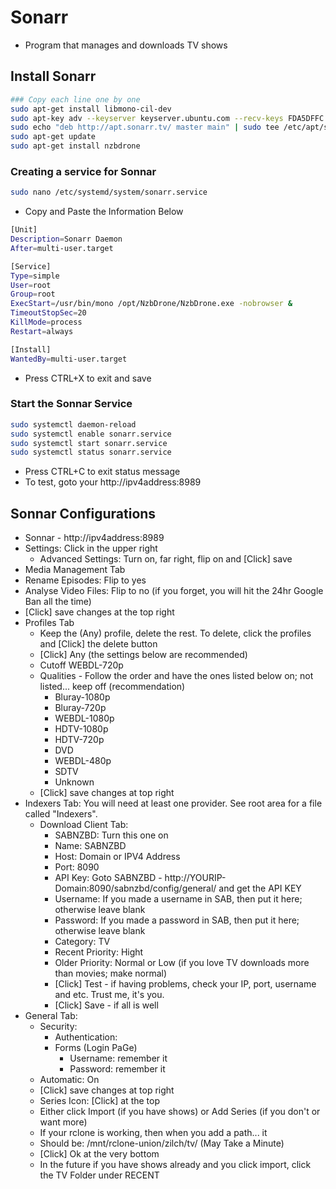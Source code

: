 # Sonarr
- Program that manages and downloads TV shows

## Install Sonarr
```sh
### Copy each line one by one
sudo apt-get install libmono-cil-dev
sudo apt-key adv --keyserver keyserver.ubuntu.com --recv-keys FDA5DFFC
sudo echo "deb http://apt.sonarr.tv/ master main" | sudo tee /etc/apt/sources.list.d/sonarr.list
sudo apt-get update
sudo apt-get install nzbdrone
```

### Creating a service for Sonnar
```sh
sudo nano /etc/systemd/system/sonarr.service
```

- Copy and Paste the Information Below

```sh
[Unit]
Description=Sonarr Daemon
After=multi-user.target

[Service]
Type=simple
User=root
Group=root
ExecStart=/usr/bin/mono /opt/NzbDrone/NzbDrone.exe -nobrowser &
TimeoutStopSec=20
KillMode=process 
Restart=always

[Install]
WantedBy=multi-user.target
```

- Press CTRL+X to exit and save

### Start the Sonnar Service

```sh
sudo systemctl daemon-reload
sudo systemctl enable sonarr.service
sudo systemctl start sonarr.service
sudo systemctl status sonarr.service
```

- Press CTRL+C to exit status message
- To test, goto your http://ipv4address:8989

## Sonnar Configurations

- Sonnar - http://ipv4address:8989
- Settings: Click in the upper right
  - Advanced Settings: Turn on, far right, flip on and [Click] save
 - Media Management Tab
 - Rename Episodes: Flip to yes
 - Analyse Video Files: Flip to no (if you forget, you will hit the 24hr Google Ban all the time)
 - [Click] save changes at the top right
- Profiles Tab
  - Keep the (Any) profile, delete the rest. To delete, click the profiles and [Click] the delete button
  - [Click] Any (the settings below are recommended)
  - Cutoff WEBDL-720p
  - Qualities - Follow the order and have the ones listed below on; not listed... keep off (recommendation)
     - Bluray-1080p
     - Bluray-720p
     - WEBDL-1080p
     - HDTV-1080p
     - HDTV-720p
     - DVD
     - WEBDL-480p
     - SDTV
     - Unknown
  - [Click] save changes at top right
- Indexers Tab: You will need at least one provider. See root area for a file called "Indexers".
  - Download Client Tab:
    - SABNZBD:  Turn this one on
    - Name: SABNZBD
    - Host: Domain or IPV4 Address
    - Port: 8090
    - API Key: Goto SABNZBD - http://YOURIP-Domain:8090/sabnzbd/config/general/ and get the API KEY
    - Username: If you made a username in SAB, then put it here; otherwise leave blank
    - Password: If you made a password in SAB, then put it here; otherwise leave blank
    - Category: TV
    - Recent Priority: Hight
    - Older Priority: Normal or Low (if you love TV downloads more than movies; make normal)
    - [Click] Test - if having problems, check your IP, port, username and etc.  Trust me, it's you.
    - [Click] Save - if all is well
- General Tab:
  - Security:
    - Authentication: 
    - Forms (Login PaGe)
      - Username: remember it
      - Password: remember it
  - Automatic: On
  - [Click] save changes at top right
  - Series Icon: [Click] at the top
  - Either click Import (if you have shows) or Add Series (if you don't or want more)
  - If your rclone is working, then when you add a path... it
  - Should be: /mnt/rclone-union/zilch/tv/ (May Take a Minute)
  - [Click] Ok at the very bottom
  - In the future if you have shows already and you click import, click the TV Folder under RECENT
